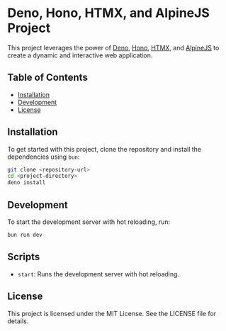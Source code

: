 # Deno, Hono, HTMX, and AlpineJS Project

This project leverages the power of [Deno](https://deno.com/), [Hono](https://hono.dev/), [HTMX](https://htmx.org/), and [AlpineJS](https://alpinejs.dev/) to create a dynamic and interactive web application.

## Table of Contents

- [Installation](#installation)
- [Development](#development)
- [License](#license)

## Installation

To get started with this project, clone the repository and install the dependencies using `bun`:

```bash
git clone <repository-url>
cd <project-directory>
deno install
```

## Development

To start the development server with hot reloading, run:

```bash
bun run dev
```

## Scripts

- `start`: Runs the development server with hot reloading.

## License

This project is licensed under the MIT License. See the LICENSE file for details.

